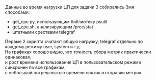 Данные во время нагрузки ЦП для задачи 3 собирались 3мя способами:
- get_cpu.py, использующим библиотеку psutil  
- get_cpu.sh, анализирующим /proc/stat  
- штатными срествами telegraf  
  
Первые 2 скрипта считают общую нагрузку, telegraf отдельно по каждому режиму user, system и т.д.  
На графиках хорошо видно, что точность сбора метрик практически одинаковая,  
и рост времени использования ЦП в пользовательском режиме синхронен по все графикам,  
с небольшой погрешностью времени снятия и отправки метрик.
